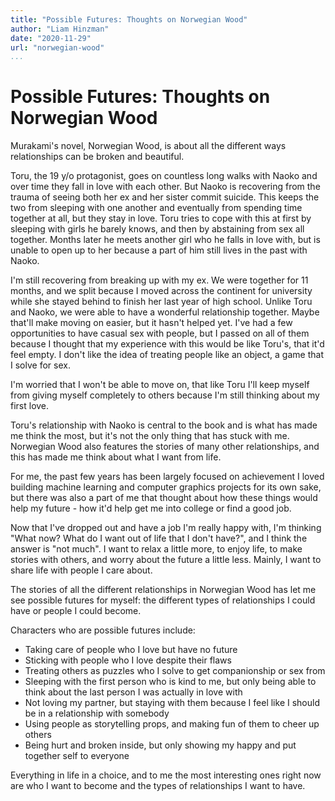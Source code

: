 ```yaml
---
title: "Possible Futures: Thoughts on Norwegian Wood"
author: "Liam Hinzman"
date: "2020-11-29"
url: "norwegian-wood"
...
```


# Possible Futures: Thoughts on Norwegian Wood
Murakami's novel, Norwegian Wood, is about all the different ways relationships can be broken and beautiful.

Toru, the 19 y/o protagonist, goes on countless long walks with Naoko and over time they fall in love with each other. But Naoko is recovering from the trauma of seeing both her ex and her sister commit suicide. This keeps the two from sleeping with one another and eventually from spending time together at all, but they stay in love. Toru tries to cope with this at first by sleeping with girls he barely knows, and then by abstaining from sex all together. Months later he meets another girl who he falls in love with, but is unable to open up to her because a part of him still lives in the past with Naoko.

I'm still recovering from breaking up with my ex. We were together for 11 months, and we split because I moved across the continent for university while she stayed behind to finish her last year of high school. Unlike Toru and Naoko, we were able to have a wonderful relationship together. Maybe that'll make moving on easier, but it hasn't helped yet. I've had a few opportunities to have casual sex with people, but I passed on all of them because I thought that my experience with this would be like Toru's, that it'd feel empty. I don't like the idea of treating people like an object, a game that I solve for sex.

I'm worried that I won't be able to move on, that like Toru I'll keep myself from giving myself completely to others because I'm still thinking about my first love.

Toru's relationship with Naoko is central to the book and is what has made me think the most, but it's not the only thing that has stuck with me. Norwegian Wood also features the stories of many other relationships, and this has made me think about what I want from life.

For me, the past few years has been largely focused on achievement I loved building machine learning and computer graphics projects for its own sake, but there was also a part of me that thought about how these things would help my future - how it'd help get me into college or find a good job.

Now that I've dropped out and have a job I'm really happy with, I'm thinking "What now? What do I want out of life that I don't have?", and I think the answer is "not much". I want to relax a little more, to enjoy life, to make stories with others, and worry about the future a little less. Mainly, I want to share life with people I care about.

The stories of all the different relationships in Norwegian Wood has let me see possible futures for myself: the different types of relationships I could have or people I could become.

Characters who are possible futures include:

- Taking care of people who I love but have no future
- Sticking with people who I love despite their flaws
- Treating others as puzzles who I solve to get companionship or sex from
- Sleeping with the first person who is kind to me, but only being able to think about the last person I was actually in love with
- Not loving my partner, but staying with them because I feel like I should be in a relationship with somebody
- Using people as storytelling props, and making fun of them to cheer up others
- Being hurt and broken inside, but only showing my happy and put together self to everyone

Everything in life in a choice, and to me the most interesting ones right now are who I want to become and the types of relationships I want to have.
